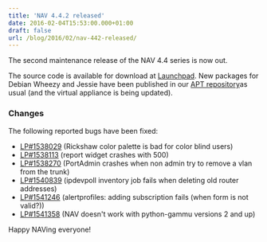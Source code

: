```yaml
---
title: 'NAV 4.4.2 released'
date: 2016-02-04T15:53:00.000+01:00
draft: false
url: /blog/2016/02/nav-442-released/
---
```


The second maintenance release of the NAV 4.4 series is now out.

The source code is available for download at [Launchpad](https://launchpad.net/nav/4.4/4.4.2). New packages for Debian Wheezy and Jessie have been published in our [APT repository](https://nav.uninett.no/install-instructions/#debian)as usual (and the virtual appliance is being updated).

### Changes

The following reported bugs have been fixed:

*   [LP#1538029](https://bugs.launchpad.net/nav/+bug/1538029/) (Rickshaw color palette is bad for color blind users)
*   [LP#1538113](https://bugs.launchpad.net/nav/+bug/1538113/) (report widget crashes with 500)
*   [LP#1538270](https://bugs.launchpad.net/nav/+bug/1538270/) (PortAdmin crashes when non admin try to remove a vlan from the trunk)
*   [LP#1540839](https://bugs.launchpad.net/nav/+bug/1540839/) (ipdevpoll inventory job fails when deleting old router addresses)
*   [LP#1541246](https://bugs.launchpad.net/nav/+bug/1541246/) (alertprofiles: adding subscription fails (when form is not valid?))
*   [LP#1541358](https://bugs.launchpad.net/nav/+bug/1541358/) (NAV doesn't work with python-gammu versions 2 and up)

Happy NAVing everyone!